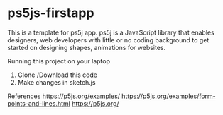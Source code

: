 # ps5js-firstapp

This is a template for ps5j app.  ps5j is a JavaScript library that enables designers, web developers with little or no coding background to get started on designing shapes, animations for websites.

Running this project on your laptop
1. Clone /Download this code
2. Make changes in sketch.js

References
https://p5js.org/examples/
https://p5js.org/examples/form-points-and-lines.html
https://p5js.org/
